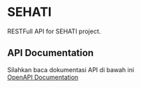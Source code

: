 # SEHATI
RESTFull API for SEHATI project.

## API Documentation
Silahkan baca dokumentasi API di bawah ini <br>
[OpenAPI Documentation](https://sehati-by-dbs-coding-camp.github.io/sehati-api/)
